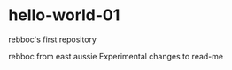 # hello-world-01
rebboc's first repository

rebboc from east aussie
Experimental changes to read-me
